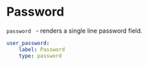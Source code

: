 # Password

`password ` - renders a single line password field.

```yaml
user_password:
    label: Password
    type: password
```
